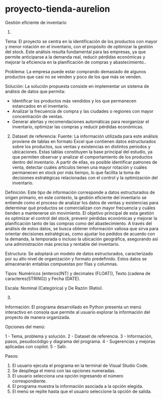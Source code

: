 # proyecto-tienda-aurelion
Gestión eficiente de inventario 

1.
Tema:
El proyecto se centra en la identificación de los productos con mayor y menor rotación en el inventario, con el propósito de optimizar la gestión del stock. Este análisis resulta fundamental para las empresas, ya que permite anticiparse a la demanda real, reducir pérdidas económicas y mejorar la eficiencia en la planificación de compras y abastecimiento..

Problema:
La empresa puede estar comprando demasiado de algunos productos que casi no se venden y poco de los que más se venden.

Solución:
La solución propuesta consiste en implementar un sistema de análisis de datos que permita:
- Identificar los productos más vendidos y los que permanecen estancados en el inventario.  
- Analizar la frecuencia de compra y las ciudades o regiones con mayor concentración de ventas.  
- Generar alertas y recomendaciones automáticas para reorganizar el inventario, optimizar las compras y reducir pérdidas económicas.

2. Dataset de referencia:
Fuente: La información utilizada para este análisis proviene de tablas en formato Excel que contienen datos estructurados sobre los productos, sus ventas y existencias en distintos periodos y ubicaciones. Estas tablas constituyen la base principal del estudio, ya que permiten observar y analizar el comportamiento de los productos dentro del inventario. A partir de ellas, es posible identificar patrones de venta, detectar cuáles artículos tienen una mayor rotación y cuáles permanecen en stock por más tiempo, lo que facilita la toma de decisiones estratégicas relacionadas con el control y la optimización del inventario.

Definición: Este tipo de información corresponde a datos estructurados de origen primario, en este contexto, la gestión eficiente del inventario se entiende como el proceso de analizar los datos de ventas y existencias para determinar qué productos se comercializan con mayor frecuencia y cuáles tienden a mantenerse sin movimiento. El objetivo principal de esta gestión es optimizar el control del stock, prevenir pérdidas económicas y mejorar la planificación tanto de las compras como del abastecimiento. A través del análisis de estos datos, se busca obtener información valiosa que sirva para orientar decisiones estratégicas, como ajustar los pedidos de acuerdo con la demanda, la temporada o incluso la ubicación geográfica, asegurando así una administración más precisa y rentable del inventario.

Estructura: Se adoptará un modelo de datos estructurados, caracterizado por su alto nivel de organización y formato predefinido. Estos datos se almacenarán entablas compuestas por filas y columnas.
   
Tipos: Numéricos (enteros(INT) y decimales (FLOAT)), Texto (cadena de caracteres(STRING)) y Fecha (DATE).
   
Escala: Nominal (Categórica) y De Razón (Ratio).

3. 
Información: El programa desarrollado en Python presenta un menú interactivo en consola que permite al usuario explorar la información del proyecto de manera organizada.

Opciones del menú:

1 - Tema, problema y solución.
2 - Dataset de referencia.
3 - Información, pasos, pesudocódigo y diagrama del programa.
4 - Sugerencias y mejoras aplicadas con copilot.
5 - Salir.

Pasos: 
1. El usuario ejecuta el programa en la terminal de Visual Studio Code.  
2. Se despliega el menú con las opciones numeradas.  
3. El usuario selecciona una opción ingresando el número correspondiente.  
4. El programa muestra la información asociada a la opción elegida.  
5. El menú se repite hasta que el usuario seleccione la opción de salida.
